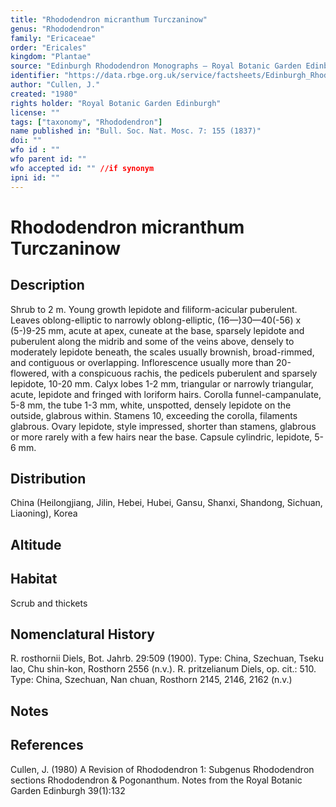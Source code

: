```yaml
---
title: "Rhododendron micranthum Turczaninow"
genus: "Rhododendron"
family: "Ericaceae"
order: "Ericales"
kingdom: "Plantae"
source: "Edinburgh Rhododendron Monographs – Royal Botanic Garden Edinburgh"
identifier: "https://data.rbge.org.uk/service/factsheets/Edinburgh_Rhododendron_Monographs.xhtml"
author: "Cullen, J."
created: "1980"
rights holder: "Royal Botanic Garden Edinburgh"
license: ""
tags: ["taxonomy", "Rhododendron"]
name published in: "Bull. Soc. Nat. Mosc. 7: 155 (1837)"
doi: ""
wfo id : ""
wfo parent id: ""
wfo accepted id: "" //if synonym                      
ipni id: ""
---
```


                       

# Rhododendron micranthum Turczaninow

## Description
Shrub to 2 m. Young growth lepidote and filiform-acicular puberulent. Leaves oblong-elliptic to narrowly oblong-elliptic, (16—)30—40(-56) x (5-)9-25 mm, acute at apex, cuneate at the base, sparsely lepidote and puberulent along the midrib and some of the veins above, densely to moderately lepidote beneath, the scales usually brownish, broad-rimmed, and contiguous or overlapping. Inflorescence usually more than 20-flowered, with a conspicuous rachis, the pedicels puberulent and sparsely lepidote, 10-20 mm. Calyx lobes 1-2 mm, triangular or narrowly triangular, acute, lepidote and fringed with loriform hairs. Corolla funnel-campanulate, 5-8 mm, the tube 1-3 mm, white, unspotted, densely lepidote on the outside, glabrous within. Stamens 10, exceeding the corolla, filaments glabrous. Ovary lepidote, style impressed, shorter than stamens, glabrous or more rarely with a few hairs near the base. Capsule cylindric, lepidote, 5-6 mm.

## Distribution
China (Heilongjiang, Jilin, Hebei, Hubei, Gansu, Shanxi, Shandong, Sichuan, Liaoning), Korea

## Altitude


## Habitat
Scrub and thickets

## Nomenclatural History
R. rosthornii Diels, Bot. Jahrb. 29:509 (1900). Type: China, Szechuan, Tseku lao, Chu shin-kon, Rosthorn 2556 (n.v.). R. pritzelianum Diels, op. cit.: 510. Type: China, Szechuan, Nan chuan, Rosthorn 2145, 2146, 2162 (n.v.)
                       
## Notes


## References

Cullen, J. (1980) A Revision of Rhododendron 1: Subgenus Rhododendron sections Rhododendron & Pogonanthum. Notes from the Royal Botanic Garden Edinburgh 39(1):132
